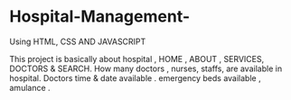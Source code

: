 # Hospital-Management-
Using HTML, CSS AND JAVASCRIPT 

This project is basically about hospital , HOME , ABOUT , SERVICES, DOCTORS & SEARCH.
How many doctors , nurses, staffs, are available in hospital. Doctors time & date available .
emergency beds available , amulance .
